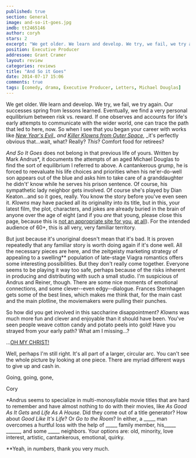 ```yaml
---
published: true
section: General
image: and-so-it-goes.jpg
imdb: tt2465146
author: coryh 
stars: 2 
excerpt: "We get older. We learn and develop. We try, we fail, we try again. Our successes spring from lessons learned."
position: Executive Producer
addressee: Grant Cramer
layout: review
categories: reviews
title: "And So it Goes"
date: 2014-07-17 15:06
comments: true
tags: [comedy, drama, Executive Producer, Letters, Michael Douglas]
---
```

We get older. We learn and develop. We try, we fail, we try again. Our successes spring from lessons learned. Eventually, we find a very personal equilibrium between risk vs. reward. If one observes and accounts for life's early attempts to communicate with the wider world, one can trace the path that led to here, now. So when I see that you began your career with works like [_New Year's Evil_][1]_ _and_ _[_Killer Klowns from Outer Space_][2]_, _it's perfectly obvious that…wait, what? Really? _This_? Comfort food for retirees?

   [1]: http://www.imdb.com/title/tt0082806/?ref_=nm_flmg_act_38
   [2]: http://www.imdb.com/title/tt0095444/?ref_=nm_knf_i1

_And So It Goes_ does not belong in that previous life of yours. Written by Mark Andrus*, it documents the attempts of an aged Michael Douglas to find the sort of equilibrium I referred to above. A cantankerous grump, he is forced to reevaluate his life choices and priorities when his ne'er-do-well son appears out of the blue and asks him to take care of a granddaughter he didn't' know while he serves his prison sentence. Of course, his sympathetic lady neighbor gets involved. Of course she's played by Dian Keaton…and so it goes, really. You know the story before you've even seen it. _Klowns_ may have packed all its originality into its title, but in this, your latest film, the plot, characters, and jokes are already buried in the brain of anyone over the age of eight (and if you _are_ that young, please close this page, because this is [not an appropriate site for you][3], [at all][4]). For the intended audience of 60+, this is all very, very familiar territory.

   [3]: /letters/2012/5/7/shame.html
   [4]: /letters/2012/11/23/the-sessions.html

But just because it's unoriginal doesn't mean that it's bad. It is proven repeatedly that any familiar story is worth doing again if it's done well. All the necessary pieces are here, and the zeitgeisty marketing strategy of appealing to a swelling** population of late-stage Viagra romantics offers some interesting possibilities. But they don't really come together. Everyone seems to be playing it way too safe, perhaps because of the risks inherent in producing and distributing with such a small studio. I'm suspicious of Andrus and Reiner, though. There are some nice moments of emotional connections, and some clever--even edgy--dialogue. Frances Sternhagen gets some of the best lines, which makes me think that, for the main cast and the main plotline, the moviemakers were pulling their punches.

So how did you get involved in this saccharine disappointment? _Klowns_ was much more fun and clever and enjoyable than it should have been. You've seen people weave cotton candy and potato peels into gold! Have you strayed from your early path? What am I missing…?

…[OH MY CHRIST!][5]

   [5]: http://www.imdb.com/title/tt1979370/?ref_=nm_flmg_act_1

Well, perhaps I'm still right. It's all part of a larger, circular arc. You can't see the whole picture by looking at one piece. There are myriad different ways to give up and cash in.

Going, going, gone,

Cory  

*Andrus seems to specialize in multi-monosyllable movie titles that are hard to remember and have almost nothing to do with their movies, like _As Good As It Gets_ and _Life As A House._ Did they come out of a title generator? How about _Good Like It's Life_? Or _Go to the Room_? In either, a _____ man overcomes a hurtful loss with the help of _____ family member, his_____ ______, and some _____ neighbors. Your options are: old, minority, love interest, artistic, cantankerous, emotional, quirky.

**Yeah, in _numbers_, thank you very much.